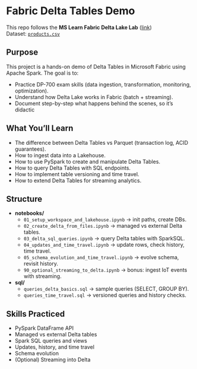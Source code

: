 # Fabric Delta Tables Demo

This repo follows the **MS Learn Fabric Delta Lake Lab** ([link](https://microsoftlearning.github.io/mslearn-fabric/Instructions/Labs/03-delta-lake.html))  
Dataset: [`products.csv`](https://github.com/MicrosoftLearning/dp-data/raw/main/products.csv)


## Purpose

This project is a hands-on demo of Delta Tables in Microsoft Fabric using Apache Spark.
The goal is to:

- Practice DP-700 exam skills (data ingestion, transformation, monitoring, optimization).
- Understand how Delta Lake works in Fabric (batch + streaming).
- Document step-by-step what happens behind the scenes, so it’s didactic

## What You’ll Learn

- The difference between Delta Tables vs Parquet (transaction log, ACID guarantees).
- How to ingest data into a Lakehouse.
- How to use PySpark to create and manipulate Delta Tables.
- How to query Delta Tables with SQL endpoints.
- How to implement table versioning and time travel.
- How to extend Delta Tables for streaming analytics.

## Structure

- **notebooks/**
  - `01_setup_workspace_and_lakehouse.ipynb` → init paths, create DBs.
  - `02_create_delta_from_files.ipynb` → managed vs external Delta tables.
  - `03_delta_sql_queries.ipynb` → query Delta tables with SparkSQL.
  - `04_updates_and_time_travel.ipynb` → update rows, check history, time travel.
  - `05_schema_evolution_and_time_travel.ipynb` → evolve schema, revisit history.
  - `90_optional_streaming_to_delta.ipynb` → bonus: ingest IoT events with streaming.
- **sql/**
  - `queries_delta_basics.sql` → sample queries (SELECT, GROUP BY).
  - `queries_time_travel.sql` → versioned queries and history checks.

## Skills Practiced
- PySpark DataFrame API  
- Managed vs external Delta tables  
- Spark SQL queries and views  
- Updates, history, and time travel  
- Schema evolution  
- (Optional) Streaming into Delta